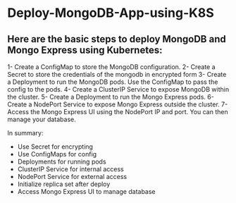# Deploy-MongoDB-App-using-K8S
## Here are the basic steps to deploy MongoDB and Mongo Express using Kubernetes:

1- Create a ConfigMap to store the MongoDB configuration.
2- Create a Secret to store the credentials of the mongodb in encrypted form
3- Create a Deployment to run the MongoDB pods. Use the ConfigMap to pass the config to the pods.
4- Create a ClusterIP Service to expose MongoDB within the cluster.
5- Create a Deployment to run the Mongo Express pods.
6- Create a NodePort Service to expose Mongo Express outside the cluster.
7- Access the Mongo Express UI using the NodePort IP and port. You can then manage your database.

In summary:

- Use Secret for encrypting
-  Use ConfigMaps for config
- Deployments for running pods
- ClusterIP Service for internal access
- NodePort Service for external access
- Initialize replica set after deploy
- Access Mongo Express UI to manage database
